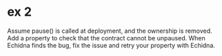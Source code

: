 # ex 2

Assume pause() is called at deployment, and the ownership is removed.
Add a property to check that the contract cannot be unpaused.
When Echidna finds the bug, fix the issue and retry your property with Echidna.
